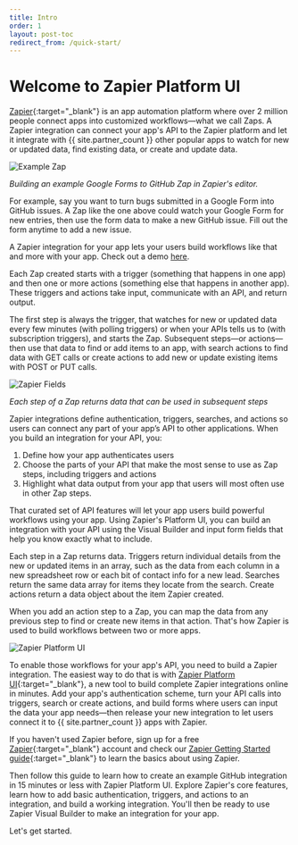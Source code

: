 ```yaml
---
title: Intro
order: 1
layout: post-toc
redirect_from: /quick-start/
---
```


# Welcome to Zapier Platform UI

[Zapier](https://zapier.com/){:target="_blank"} is an app automation platform where over 2 million people connect apps into customized workflows—what we call Zaps. A Zapier integration can connect your app's API to the Zapier platform and let it integrate with {{ site.partner_count }} other popular apps to watch for new or updated data, find existing data, or create and update data.

![Example Zap](https://cdn.zappy.app/eeff50e2737492689f688c379c1db65a.gif)

_Building an example Google Forms to GitHub Zap in Zapier's editor._

For example, say you want to turn bugs submitted in a Google Form into GitHub issues. A Zap like the one above could watch your Google Form for new entries, then use the form data to make a new GitHub issue. Fill out the form anytime to add a new issue.

A Zapier integration for your app lets your users build workflows like that and more with your app. Check out a demo [here](https://zapier.com/demo). 

Each Zap created starts with a trigger (something that happens in one app) and then one or more actions (something else that happens in another app). These triggers and actions take input, communicate with an API, and return output. 

The first step is always the trigger, that watches for new or updated data every few minutes (with polling triggers) or when your APIs tells us to (with subscription triggers), and starts the Zap. Subsequent steps—or actions—then use that data to find or add items to an app, with search actions to find data with GET calls or create actions to add new or update existing items with POST or PUT calls.

![Zapier Fields](https://cdn.zappy.app/494bbd089cb1c74b65c8da7ea42b27a0.gif)

_Each step of a Zap returns data that can be used in subsequent steps_

Zapier integrations define authentication, triggers, searches, and actions so users can connect any part of your app’s API to other applications. When you build an integration for your API, you:

1. Define how your app authenticates users
2. Choose the parts of your API that make the most sense to use as Zap steps, including triggers and actions
3. Highlight what data output from your app that users will most often use in other Zap steps.

That curated set of API features will let your app users build powerful workflows using your app. Using Zapier's Platform UI, you can build an integration with your API using the Visual Builder and input form fields that help you know exactly what to include.

Each step in a Zap returns data. Triggers return individual details from the new or updated items in an array, such as the data from each column in a new spreadsheet row or each bit of contact info for a new lead. Searches return the same data array for items they locate from the search. Create actions return a data object about the item Zapier created.

When you add an action step to a Zap, you can map the data from any previous step to find or create new items in that action. That's how Zapier is used to build workflows between two or more apps. 

![Zapier Platform UI](https://cdn.zappy.app/7867bacc33c2eab4b4147d65d5e5171d.png)

To enable those workflows for your app's API, you need to build a Zapier integration. The easiest way to do that is with [Zapier Platform UI](https://developer.zapier.com/){:target="_blank"}, a new tool to build complete Zapier integrations online in minutes. Add your app's authentication scheme, turn your API calls into triggers, search or create actions, and build forms where users can input the data your app needs—then release your new integration to let users connect it to {{ site.partner_count }} apps with Zapier.

If you haven't used Zapier before, sign up for a free [Zapier](https://zapier.com/){:target="_blank"} account and check our [Zapier Getting Started guide](https://zapier.com/learn/zapier-quick-start-guide/ ){:target="_blank"} to learn the basics about using Zapier.

Then follow this guide to learn how to create an example GitHub integration in 15 minutes or less with Zapier Platform UI. Explore Zapier's core features, learn how to add basic authentication, triggers, and actions to an integration, and build a working integration. You'll then be ready to use Zapier Visual Builder to make an integration for your app.

Let's get started.
